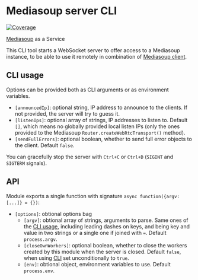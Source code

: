 # Mediasoup server CLI

[![Coverage](https://img.shields.io/endpoint?url=https://gist.githubusercontent.com/mafalda-bot/27d772a9a3a8a945b34fd9676de40486/raw/Mediasoup-server-CLI.json)](https://gist.github.com/Mafalda-bot/27d772a9a3a8a945b34fd9676de40486#file-Mediasoup-server-CLI-json)

[Mediasoup](https://mediasoup.org) as a Service

This CLI tool starts a WebSocket server to offer access to a Mediasoup instance,
to be able to use it remotely in combination of
[Mediasoup client](https://mafalda.io/Mediasoup-client).

## CLI usage

Options can be provided both as CLI arguments or as environment variables.

- `[announcedIp]`: optional string, IP address to announce to the clients. If
  not provided, the server will try to guess it.
- `[listenIps]`: optional array of strings, IP addresses to listen to. Default
  `[]`, which means no globally provided local listen IPs (only the ones
  provided to the Mediasoup `Router.createWebRtcTransport()` method).
- `[sendFullErrors]`: optional boolean, whether to send full error objects to
  the client. Default `false`.

You can gracefully stop the server with `Ctrl+C` or `Ctrl+D` (`SIGINT` and
`SIGTERM` signals).

## API

Module exports a single function with signature
`async function({argv: [...]} = {})`:

- `[options]`: obtional options bag
  - `[argv]`: obtional array of strings, arguments to parse. Same ones of the
    [CLI usage](#cli-usage), including leading dashes on keys, and being key and
    value in two strings or a single one if joined with `=`. Default
    `process.argv`.
  - `[closeOwnWorkers]`: optional boolean, whether to close the workers created
    by this module when the server is closed. Default `false`, when using
    [CLI](#cli-usage) set unconditionally to `true`.
  - `[env]`: obtional object, environment variables to use. Default
    `process.env`.
